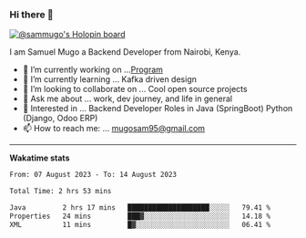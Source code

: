 ### Hi there 👋

[![@sammugo's Holopin board](https://holopin.me/sammugo)](https://holopin.io/@sammugo)

I am Samuel Mugo a Backend Developer from Nairobi, Kenya.

<!--
**sam-mugo/sam-mugo** is a ✨ _special_ ✨ repository because its `README.md` (this file) appears on your GitHub profile.
-->



- 🔭 I’m currently working on ...[Program](https://github.com/sam-mugo/program)
- 🌱 I’m currently learning ... Kafka driven design
- 👯 I’m looking to collaborate on ... Cool open source projects
- 💬 Ask me about ... work, dev journey, and life in general
- 💼 Interested in ... Backend Developer Roles in Java (SpringBoot) Python (Django, Odoo ERP)
- 📫 How to reach me: ... [mugosam95@gmail.com](mailto:mugosam95@gmail.com)

-------
**Wakatime stats**
<!--START_SECTION:waka-->

```txt
From: 07 August 2023 - To: 14 August 2023

Total Time: 2 hrs 53 mins

Java         2 hrs 17 mins   ████████████████████░░░░░   79.41 %
Properties   24 mins         ███▓░░░░░░░░░░░░░░░░░░░░░   14.18 %
XML          11 mins         █▓░░░░░░░░░░░░░░░░░░░░░░░   06.41 %
```

<!--END_SECTION:waka-->





